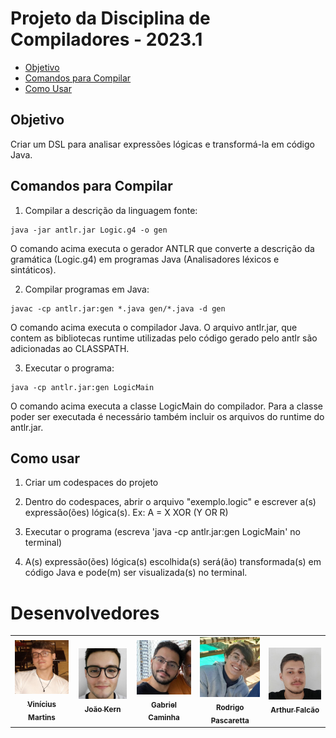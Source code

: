 # Projeto da Disciplina de Compiladores - 2023.1

- [Objetivo](#objetivo)
- [Comandos para Compilar](#comandos-para-compilar)
- [Como Usar](#como-usar)

## Objetivo
Criar um DSL para analisar expressões lógicas e transformá-la em código Java.

## Comandos para Compilar
1. Compilar a descrição da linguagem fonte:

```
java -jar antlr.jar Logic.g4 -o gen
```
O comando acima executa o gerador ANTLR que converte a descrição da gramática (Logic.g4) em
programas Java (Analisadores léxicos e sintáticos).


2. Compilar programas em Java:


```
javac -cp antlr.jar:gen *.java gen/*.java -d gen
```
O comando acima executa o compilador Java. O arquivo antlr.jar, que contem as bibliotecas
runtime utilizadas pelo código gerado pelo antlr são adicionadas ao CLASSPATH.


3. Executar o programa:

```
java -cp antlr.jar:gen LogicMain
```

O comando acima executa a classe LogicMain do compilador. Para a classe poder ser executada é necessário também incluir os arquivos do runtime do antlr.jar.

## Como usar
1. Criar um codespaces do projeto

2. Dentro do codespaces, abrir o arquivo "exemplo.logic" e escrever a(s) expressão(ões) lógica(s). Ex: A = X XOR (Y OR R)
  
3. Executar o programa (escreva 'java -cp antlr.jar:gen LogicMain' no terminal)

4. A(s) expressão(ões) lógica(s) escolhida(s) será(ão) transformada(s) em código Java e pode(m) ser visualizada(s) no terminal.

# Desenvolvedores
<table>
  <tr>
    <td align="center">
      <a href="https://github.com/Vinizik">
        <img src="colaboradores/vinicius-martins.jpg" width="100px;"/><br>
        <sub>
          <b>Vinícius Martins</b>
        </sub>
      </a>
    </td>
    <td align="center">
      <a href="https://github.com/JoaoKern">
        <img src="colaboradores/joao-kern.jpg" width="100px;"/><br>
        <sub>
          <b>João Kern</b>
        </sub>
      </a>
    </td>
    <td align="center">
      <a href="https://github.com/GabrielCaminha">
        <img src="colaboradores/gabriel-caminha.jpg" width="100px;"/><br>
        <sub>
          <b>Gabriel Caminha</b>
        </sub>
      </a>
    </td>
    <td align="center">
      <a href="https://github.com/rodrigopascaretta">
        <img src="colaboradores/rodrigo-pascaretta.jpg" width="100px;"/><br>
        <sub>
          <b>Rodrigo Pascaretta</b>
        </sub>
      </a>
    </td>
    <td align="center">
      <a href="https://github.com/arthurbf2">
        <img src="colaboradores/arthur-falcao.jpg" width="100px;"/><br>
        <sub>
          <b>Arthur Falcão</b>
        </sub>
      </a>
    </td>
  </tr>
</table>
